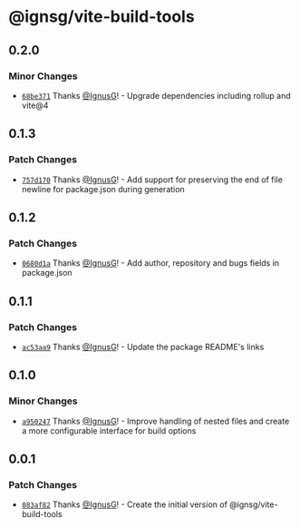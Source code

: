 # @ignsg/vite-build-tools

## 0.2.0

### Minor Changes

- [`68be371`](https://github.com/IgnusG/build-tools/commit/68be3713f282207141364c866dd806d9112a6725) Thanks [@IgnusG](https://github.com/IgnusG)! - Upgrade dependencies including rollup and vite@4

## 0.1.3

### Patch Changes

- [`757d170`](https://github.com/IgnusG/build-tools/commit/757d170e2721d76f4428f45f6547d3231315c02c) Thanks [@IgnusG](https://github.com/IgnusG)! - Add support for preserving the end of file newline for package.json during generation

## 0.1.2

### Patch Changes

- [`0680d1a`](https://github.com/IgnusG/build-tools/commit/0680d1a76fe0c6ddc386536c30c9fc6a6c0c90de) Thanks [@IgnusG](https://github.com/IgnusG)! - Add author, repository and bugs fields in package.json

## 0.1.1

### Patch Changes

- [`ac53aa9`](https://github.com/IgnusG/build-tools/commit/ac53aa9e617a9704b5b965ea182e9f032fbe4067) Thanks [@IgnusG](https://github.com/IgnusG)! - Update the package README's links

## 0.1.0

### Minor Changes

- [`a950247`](https://github.com/IgnusG/build-tools/commit/a9502476979fe12e11c2b80f2b28d8e4e420b6b8) Thanks [@IgnusG](https://github.com/IgnusG)! - Improve handling of nested files and create a more configurable interface for build options

## 0.0.1

### Patch Changes

- [`083af82`](https://github.com/IgnusG/build-tools/commit/083af821df047d703339a388a4737010b0b851dd) Thanks [@IgnusG](https://github.com/IgnusG)! - Create the initial version of @ignsg/vite-build-tools
